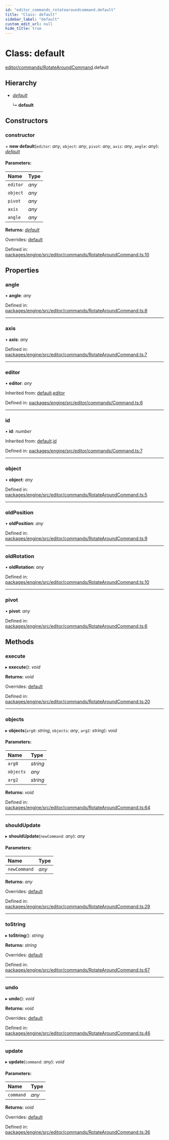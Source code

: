 ```yaml
---
id: "editor_commands_rotatearoundcommand.default"
title: "Class: default"
sidebar_label: "default"
custom_edit_url: null
hide_title: true
---
```


# Class: default

[editor/commands/RotateAroundCommand](../modules/editor_commands_rotatearoundcommand.md).default

## Hierarchy

* [*default*](editor_commands_command.default.md)

  ↳ **default**

## Constructors

### constructor

\+ **new default**(`editor`: *any*, `object`: *any*, `pivot`: *any*, `axis`: *any*, `angle`: *any*): [*default*](editor_commands_rotatearoundcommand.default.md)

#### Parameters:

Name | Type |
:------ | :------ |
`editor` | *any* |
`object` | *any* |
`pivot` | *any* |
`axis` | *any* |
`angle` | *any* |

**Returns:** [*default*](editor_commands_rotatearoundcommand.default.md)

Overrides: [default](editor_commands_command.default.md)

Defined in: [packages/engine/src/editor/commands/RotateAroundCommand.ts:10](https://github.com/xr3ngine/xr3ngine/blob/716a06460/packages/engine/src/editor/commands/RotateAroundCommand.ts#L10)

## Properties

### angle

• **angle**: *any*

Defined in: [packages/engine/src/editor/commands/RotateAroundCommand.ts:8](https://github.com/xr3ngine/xr3ngine/blob/716a06460/packages/engine/src/editor/commands/RotateAroundCommand.ts#L8)

___

### axis

• **axis**: *any*

Defined in: [packages/engine/src/editor/commands/RotateAroundCommand.ts:7](https://github.com/xr3ngine/xr3ngine/blob/716a06460/packages/engine/src/editor/commands/RotateAroundCommand.ts#L7)

___

### editor

• **editor**: *any*

Inherited from: [default](editor_commands_command.default.md).[editor](editor_commands_command.default.md#editor)

Defined in: [packages/engine/src/editor/commands/Command.ts:6](https://github.com/xr3ngine/xr3ngine/blob/716a06460/packages/engine/src/editor/commands/Command.ts#L6)

___

### id

• **id**: *number*

Inherited from: [default](editor_commands_command.default.md).[id](editor_commands_command.default.md#id)

Defined in: [packages/engine/src/editor/commands/Command.ts:7](https://github.com/xr3ngine/xr3ngine/blob/716a06460/packages/engine/src/editor/commands/Command.ts#L7)

___

### object

• **object**: *any*

Defined in: [packages/engine/src/editor/commands/RotateAroundCommand.ts:5](https://github.com/xr3ngine/xr3ngine/blob/716a06460/packages/engine/src/editor/commands/RotateAroundCommand.ts#L5)

___

### oldPosition

• **oldPosition**: *any*

Defined in: [packages/engine/src/editor/commands/RotateAroundCommand.ts:9](https://github.com/xr3ngine/xr3ngine/blob/716a06460/packages/engine/src/editor/commands/RotateAroundCommand.ts#L9)

___

### oldRotation

• **oldRotation**: *any*

Defined in: [packages/engine/src/editor/commands/RotateAroundCommand.ts:10](https://github.com/xr3ngine/xr3ngine/blob/716a06460/packages/engine/src/editor/commands/RotateAroundCommand.ts#L10)

___

### pivot

• **pivot**: *any*

Defined in: [packages/engine/src/editor/commands/RotateAroundCommand.ts:6](https://github.com/xr3ngine/xr3ngine/blob/716a06460/packages/engine/src/editor/commands/RotateAroundCommand.ts#L6)

## Methods

### execute

▸ **execute**(): *void*

**Returns:** *void*

Overrides: [default](editor_commands_command.default.md)

Defined in: [packages/engine/src/editor/commands/RotateAroundCommand.ts:20](https://github.com/xr3ngine/xr3ngine/blob/716a06460/packages/engine/src/editor/commands/RotateAroundCommand.ts#L20)

___

### objects

▸ **objects**(`arg0`: *string*, `objects`: *any*, `arg2`: *string*): *void*

#### Parameters:

Name | Type |
:------ | :------ |
`arg0` | *string* |
`objects` | *any* |
`arg2` | *string* |

**Returns:** *void*

Defined in: [packages/engine/src/editor/commands/RotateAroundCommand.ts:64](https://github.com/xr3ngine/xr3ngine/blob/716a06460/packages/engine/src/editor/commands/RotateAroundCommand.ts#L64)

___

### shouldUpdate

▸ **shouldUpdate**(`newCommand`: *any*): *any*

#### Parameters:

Name | Type |
:------ | :------ |
`newCommand` | *any* |

**Returns:** *any*

Overrides: [default](editor_commands_command.default.md)

Defined in: [packages/engine/src/editor/commands/RotateAroundCommand.ts:29](https://github.com/xr3ngine/xr3ngine/blob/716a06460/packages/engine/src/editor/commands/RotateAroundCommand.ts#L29)

___

### toString

▸ **toString**(): *string*

**Returns:** *string*

Overrides: [default](editor_commands_command.default.md)

Defined in: [packages/engine/src/editor/commands/RotateAroundCommand.ts:67](https://github.com/xr3ngine/xr3ngine/blob/716a06460/packages/engine/src/editor/commands/RotateAroundCommand.ts#L67)

___

### undo

▸ **undo**(): *void*

**Returns:** *void*

Overrides: [default](editor_commands_command.default.md)

Defined in: [packages/engine/src/editor/commands/RotateAroundCommand.ts:46](https://github.com/xr3ngine/xr3ngine/blob/716a06460/packages/engine/src/editor/commands/RotateAroundCommand.ts#L46)

___

### update

▸ **update**(`command`: *any*): *void*

#### Parameters:

Name | Type |
:------ | :------ |
`command` | *any* |

**Returns:** *void*

Overrides: [default](editor_commands_command.default.md)

Defined in: [packages/engine/src/editor/commands/RotateAroundCommand.ts:36](https://github.com/xr3ngine/xr3ngine/blob/716a06460/packages/engine/src/editor/commands/RotateAroundCommand.ts#L36)
